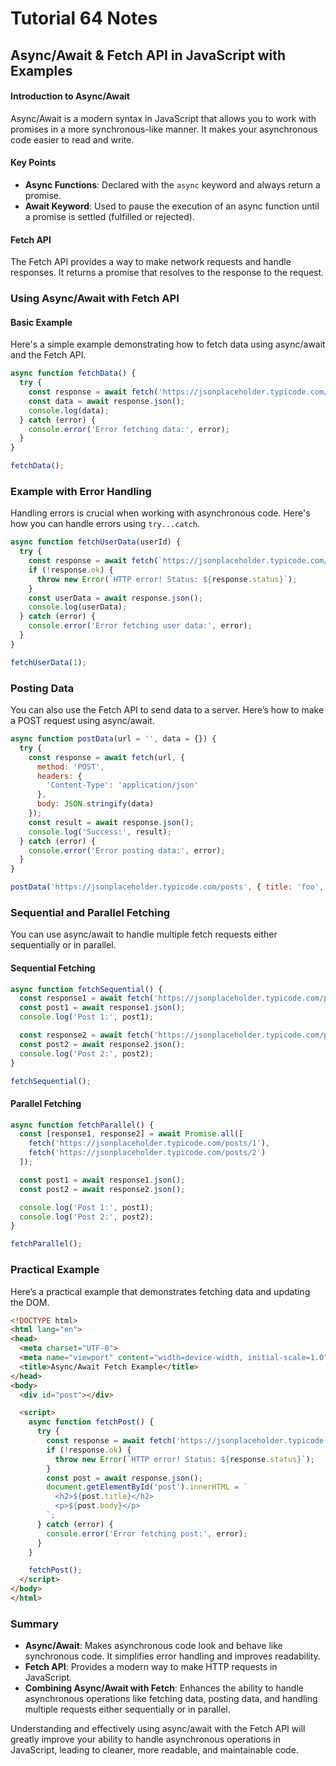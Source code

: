 # Tutorial **64** Notes

## Async/Await & Fetch API in JavaScript with Examples

#### Introduction to Async/Await
Async/Await is a modern syntax in JavaScript that allows you to work with promises in a more synchronous-like manner. It makes your asynchronous code easier to read and write.

#### Key Points
- **Async Functions**: Declared with the `async` keyword and always return a promise.
- **Await Keyword**: Used to pause the execution of an async function until a promise is settled (fulfilled or rejected).

#### Fetch API
The Fetch API provides a way to make network requests and handle responses. It returns a promise that resolves to the response to the request.

### Using Async/Await with Fetch API

#### Basic Example
Here's a simple example demonstrating how to fetch data using async/await and the Fetch API.

```javascript
async function fetchData() {
  try {
    const response = await fetch('https://jsonplaceholder.typicode.com/posts/1');
    const data = await response.json();
    console.log(data);
  } catch (error) {
    console.error('Error fetching data:', error);
  }
}

fetchData();
```

### Example with Error Handling
Handling errors is crucial when working with asynchronous code. Here's how you can handle errors using `try...catch`.

```javascript
async function fetchUserData(userId) {
  try {
    const response = await fetch(`https://jsonplaceholder.typicode.com/users/${userId}`);
    if (!response.ok) {
      throw new Error(`HTTP error! Status: ${response.status}`);
    }
    const userData = await response.json();
    console.log(userData);
  } catch (error) {
    console.error('Error fetching user data:', error);
  }
}

fetchUserData(1);
```

### Posting Data
You can also use the Fetch API to send data to a server. Here’s how to make a POST request using async/await.

```javascript
async function postData(url = '', data = {}) {
  try {
    const response = await fetch(url, {
      method: 'POST',
      headers: {
        'Content-Type': 'application/json'
      },
      body: JSON.stringify(data)
    });
    const result = await response.json();
    console.log('Success:', result);
  } catch (error) {
    console.error('Error posting data:', error);
  }
}

postData('https://jsonplaceholder.typicode.com/posts', { title: 'foo', body: 'bar', userId: 1 });
```

### Sequential and Parallel Fetching
You can use async/await to handle multiple fetch requests either sequentially or in parallel.

#### Sequential Fetching
```javascript
async function fetchSequential() {
  const response1 = await fetch('https://jsonplaceholder.typicode.com/posts/1');
  const post1 = await response1.json();
  console.log('Post 1:', post1);

  const response2 = await fetch('https://jsonplaceholder.typicode.com/posts/2');
  const post2 = await response2.json();
  console.log('Post 2:', post2);
}

fetchSequential();
```

#### Parallel Fetching
```javascript
async function fetchParallel() {
  const [response1, response2] = await Promise.all([
    fetch('https://jsonplaceholder.typicode.com/posts/1'),
    fetch('https://jsonplaceholder.typicode.com/posts/2')
  ]);

  const post1 = await response1.json();
  const post2 = await response2.json();

  console.log('Post 1:', post1);
  console.log('Post 2:', post2);
}

fetchParallel();
```

### Practical Example
Here’s a practical example that demonstrates fetching data and updating the DOM.

```html
<!DOCTYPE html>
<html lang="en">
<head>
  <meta charset="UTF-8">
  <meta name="viewport" content="width=device-width, initial-scale=1.0">
  <title>Async/Await Fetch Example</title>
</head>
<body>
  <div id="post"></div>

  <script>
    async function fetchPost() {
      try {
        const response = await fetch('https://jsonplaceholder.typicode.com/posts/1');
        if (!response.ok) {
          throw new Error(`HTTP error! Status: ${response.status}`);
        }
        const post = await response.json();
        document.getElementById('post').innerHTML = `
          <h2>${post.title}</h2>
          <p>${post.body}</p>
        `;
      } catch (error) {
        console.error('Error fetching post:', error);
      }
    }

    fetchPost();
  </script>
</body>
</html>
```

### Summary
- **Async/Await**: Makes asynchronous code look and behave like synchronous code. It simplifies error handling and improves readability.
- **Fetch API**: Provides a modern way to make HTTP requests in JavaScript.
- **Combining Async/Await with Fetch**: Enhances the ability to handle asynchronous operations like fetching data, posting data, and handling multiple requests either sequentially or in parallel.

Understanding and effectively using async/await with the Fetch API will greatly improve your ability to handle asynchronous operations in JavaScript, leading to cleaner, more readable, and maintainable code.